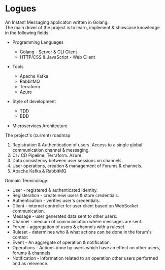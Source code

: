 # Logues

An Instant Messaging applicaton written in Golang.\
The main driver of the project is to learn, implement & showcase knowledge in the following fields.
* Programming Languages
    * Golang - Server & CLI Client
    * HTTP/CSS & JavaScript - Web Client

* Tools
    * Apache Kafka
    * RabbitMQ
    * Terraform
    * Azure

* Style of development
    * TDD
    * BDD

* Microservices Architecture

The project's (current) roadmap
1. Registration & Authentication of users. Access to a single global communication channel & messaging.
2. CI / CD Pipeline. Terraform. Azure.
3. Data consistency between user sessions on channels.
4. User operations, creation & management of Forums & channels.
5. Apache Kafka & RabbitMQ


Domain Terminology:
* User - registered & authenticated identity.
* Registeration - create new users & store credentials.
* Authentication - verifies user's credentials.
* Client - internel controller for user client based on WebSocket communication.
* Message - user generated data sent to other users.
* Channel - medium of communication where messages are sent.
* Forum - aggregation of users & channels with a ruleset.
* Ruleset - determines who & what actions can be done in the forum's context
* Event - An aggregate of operation & notification.
* Operations - Actions done by users which have an effect on other users, forums & channels.
* Notification - Information related to an operation other users performed and as relevence.
